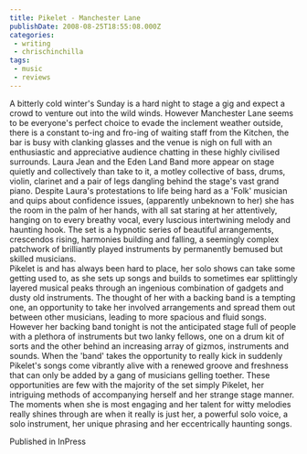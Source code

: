 ```yaml
---
title: Pikelet - Manchester Lane
publishDate: 2008-08-25T18:55:08.000Z
categories:
 - writing
 - chrischinchilla
tags: 
 - music 
 - reviews
---
```


A bitterly cold winter's Sunday is a hard night to stage a gig and expect a crowd to venture out into the wild winds. However Manchester Lane seems to be everyone's perfect choice to evade the inclement weather outside, there is a constant to-ing and fro-ing of waiting staff from the Kitchen, the bar is busy with clanking glasses and the venue is nigh on full with an enthusiastic and appreciative audience chatting in these highly civilised surrounds. Laura Jean and the Eden Land Band more appear on stage quietly and collectively than take to it, a motley collective of bass, drums, violin, clarinet and a pair of legs dangling behind the stage's vast grand piano. Despite Laura's protestations to life being hard as a 'Folk' musician and quips about confidence issues, (apparently unbeknown to her) she has the room in the palm of her hands, with all sat staring at her attentively, hanging on to every breathy vocal, every luscious intertwining melody and haunting hook. The set is a hypnotic series of beautiful arrangements, crescendos rising, harmonies building and falling, a seemingly complex patchwork of brilliantly played instruments by permanently bemused but skilled musicians.<br>Pikelet is and has always been hard to place, her solo shows can take some getting used to, as she sets up songs and builds to sometimes ear splittingly layered musical peaks through an ingenious combination of gadgets and dusty old instruments. The thought of her with a backing band is a tempting one, an opportunity to take her involved arrangements and spread them out between other musicians, leading to more spacious and fluid songs. However her backing band tonight is not the anticipated stage full of people with a plethora of instruments but two lanky fellows, one on a drum kit of sorts and the other behind an increasing array of gizmos, instruments and sounds. When the 'band' takes the opportunity to really kick in suddenly Pikelet's songs come vibrantly alive with a renewed groove and freshness that can only be added by a gang of musicians gelling toether. These opportunities are few with the majority of the set simply Pikelet, her intriguing methods of accompanying herself and her strange stage manner. The moments when she is most engaging and her talent for witty melodies really shines through are when it really is just her, a powerful solo voice, a solo instrument, her unique phrasing and her eccentrically haunting songs.

Published in InPress
